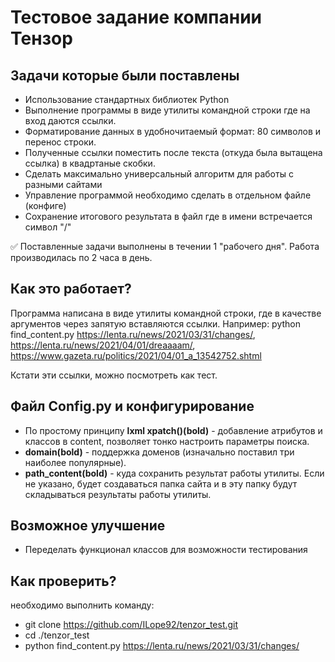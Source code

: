 # Тестовое задание компании Тензор

## Задачи которые были поставлены
* Использование стандартных библиотек Python
* Выполнение программы в виде утилиты командной строки где на вход даются ссылки.
* Форматирование данных в удобночитаемый формат: 80 символов и перенос строки.
* Полученные ссылки поместить после текста (откуда была вытащена ссылка) в квадртаные скобки.
* Сделать максимально универсальный алгоритм для работы с разными сайтами
* Управление программой необходимо сделать в отдельном файле (конфиге)
* Сохранение итогового результата в файл где в имени встречается символ "/"

:white_check_mark: Поставленные задачи выполнены в течении 1 "рабочего дня". Работа производилась по 2 часа в день.

## Как это работает?
Программа написана в виде утилиты командной строки, где в качестве аргументов через запятую вставляются ссылки. Например: 
python find_content.py https://lenta.ru/news/2021/03/31/changes/, https://lenta.ru/news/2021/04/01/dreaaaam/, https://www.gazeta.ru/politics/2021/04/01_a_13542752.shtml

Кстати эти ссылки, можно посмотреть как тест.

## Файл Config.py и конфигурирование

* По простому принципу **lxml xpatch()(bold)** - добавление атрибутов и классов в content, позволяет тонко настроить параметры поиска.
* **domain(bold)** - поддержка доменов (изначально поставил три наиболее популярные).
* **path_content(bold)** - куда сохранить результат работы утилиты. Если не указано, будет создаваться папка сайта и в эту папку будут складываться результаты работы утилиты.

## Возможное улучшение
* Переделать функционал классов для возможности тестирования

## Как проверить?
необходимо выполнить команду:
- git clone https://github.com/ILope92/tenzor_test.git
- cd ./tenzor_test
- python find_content.py https://lenta.ru/news/2021/03/31/changes/
